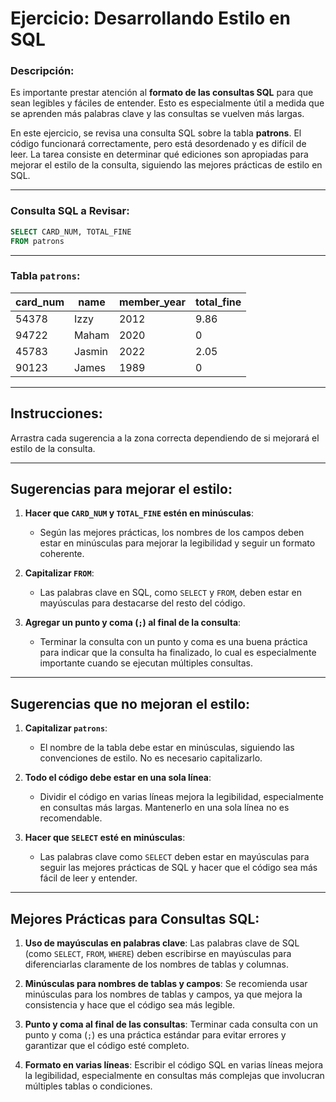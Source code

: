 # Ejercicio: Desarrollando Estilo en SQL

### Descripción:
Es importante prestar atención al **formato de las consultas SQL** para que sean legibles y fáciles de entender. Esto es especialmente útil a medida que se aprenden más palabras clave y las consultas se vuelven más largas.

En este ejercicio, se revisa una consulta SQL sobre la tabla **patrons**. El código funcionará correctamente, pero está desordenado y es difícil de leer. La tarea consiste en determinar qué ediciones son apropiadas para mejorar el estilo de la consulta, siguiendo las mejores prácticas de estilo en SQL.

---

### Consulta SQL a Revisar:
```sql
SELECT CARD_NUM, TOTAL_FINE
FROM patrons
```

---

### Tabla `patrons`:

| card_num | name   | member_year | total_fine |
|----------|--------|-------------|------------|
| 54378    | Izzy   | 2012        | 9.86       |
| 94722    | Maham  | 2020        | 0          |
| 45783    | Jasmin | 2022        | 2.05       |
| 90123    | James  | 1989        | 0          |

---

## Instrucciones:

Arrastra cada sugerencia a la zona correcta dependiendo de si mejorará el estilo de la consulta.

---

## Sugerencias para mejorar el estilo:

1. **Hacer que `CARD_NUM` y `TOTAL_FINE` estén en minúsculas**:

   - Según las mejores prácticas, los nombres de los campos deben estar en minúsculas para mejorar la legibilidad y seguir un formato coherente.

2. **Capitalizar `FROM`**:

   - Las palabras clave en SQL, como `SELECT` y `FROM`, deben estar en mayúsculas para destacarse del resto del código.

3. **Agregar un punto y coma (`;`) al final de la consulta**:

   - Terminar la consulta con un punto y coma es una buena práctica para indicar que la consulta ha finalizado, lo cual es especialmente importante cuando se ejecutan múltiples consultas.

---

## Sugerencias que no mejoran el estilo:

1. **Capitalizar `patrons`**:

   - El nombre de la tabla debe estar en minúsculas, siguiendo las convenciones de estilo. No es necesario capitalizarlo.

2. **Todo el código debe estar en una sola línea**:

   - Dividir el código en varias líneas mejora la legibilidad, especialmente en consultas más largas. Mantenerlo en una sola línea no es recomendable.

3. **Hacer que `SELECT` esté en minúsculas**:

   - Las palabras clave como `SELECT` deben estar en mayúsculas para seguir las mejores prácticas de SQL y hacer que el código sea más fácil de leer y entender.

---

## Mejores Prácticas para Consultas SQL:

1. **Uso de mayúsculas en palabras clave**: Las palabras clave de SQL (como `SELECT`, `FROM`, `WHERE`) deben escribirse en mayúsculas para diferenciarlas claramente de los nombres de tablas y columnas.

2. **Minúsculas para nombres de tablas y campos**: Se recomienda usar minúsculas para los nombres de tablas y campos, ya que mejora la consistencia y hace que el código sea más legible.

3. **Punto y coma al final de las consultas**: Terminar cada consulta con un punto y coma (`;`) es una práctica estándar para evitar errores y garantizar que el código esté completo.

4. **Formato en varias líneas**: Escribir el código SQL en varias líneas mejora la legibilidad, especialmente en consultas más complejas que involucran múltiples tablas o condiciones.